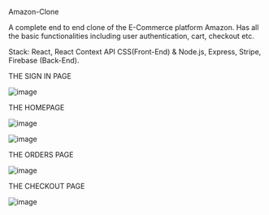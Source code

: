 Amazon-Clone

A complete end to end clone of the E-Commerce platform Amazon. Has all the
basic functionalities including user authentication, cart, checkout etc.

Stack: React, React Context API CSS(Front-End) & Node.js, Express, Stripe,
Firebase (Back-End).

THE SIGN IN PAGE

![image](https://user-images.githubusercontent.com/72697334/136284204-31eeaa15-ff4c-4ec4-8d9c-bc86eb21f65a.png)

THE HOMEPAGE

![image](https://user-images.githubusercontent.com/72697334/136284140-d1d2a2e9-7dd5-4ee2-a2c6-84b0de2a9708.png)
  
  ![image](https://user-images.githubusercontent.com/72697334/136284188-22dfc677-a807-4c04-afc9-10ba620bb099.png)

THE ORDERS PAGE

![image](https://user-images.githubusercontent.com/72697334/136284365-4979ea15-2ffb-4ec4-aba0-8439e125a1f7.png)

THE CHECKOUT PAGE

![image](https://user-images.githubusercontent.com/72697334/136284411-bc7cd3ac-258e-417d-9cf3-245f90ec8882.png)



